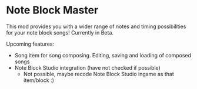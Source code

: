
Note Block Master
=======

This mod provides you with a wider range of notes and timing possibilities for your note block songs!
Currently in Beta.

Upcoming features:
- Song item for song composing. Editing, saving and loading of composed songs
- Note Block Studio integration (have not checked if possible)
  - Not possible, maybe recode Note Block Studio ingame as that item/block :)

